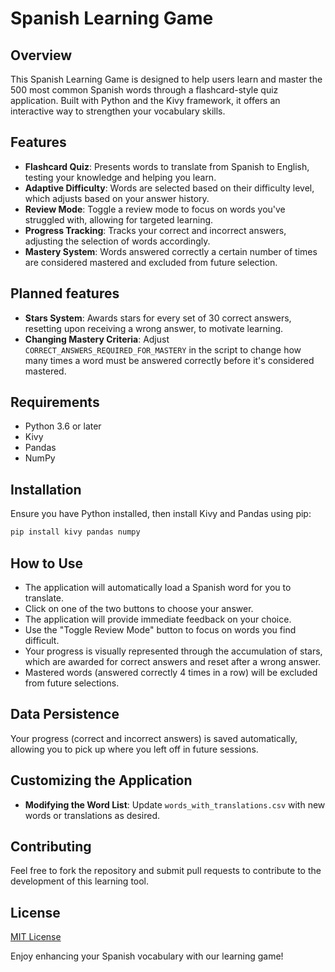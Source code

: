 # Spanish Learning Game

## Overview
This Spanish Learning Game is designed to help users learn and master the 500 most common Spanish words through a flashcard-style quiz application. Built with Python and the Kivy framework, it offers an interactive way to strengthen your vocabulary skills.

## Features
- **Flashcard Quiz**: Presents words to translate from Spanish to English, testing your knowledge and helping you learn.
- **Adaptive Difficulty**: Words are selected based on their difficulty level, which adjusts based on your answer history.
- **Review Mode**: Toggle a review mode to focus on words you've struggled with, allowing for targeted learning.
- **Progress Tracking**: Tracks your correct and incorrect answers, adjusting the selection of words accordingly.
- **Mastery System**: Words answered correctly a certain number of times are considered mastered and excluded from future selection.

## Planned features
- **Stars System**: Awards stars for every set of 30 correct answers, resetting upon receiving a wrong answer, to motivate learning.
- **Changing Mastery Criteria**: Adjust `CORRECT_ANSWERS_REQUIRED_FOR_MASTERY` in the script to change how many times a word must be answered correctly before it's considered mastered.

## Requirements
- Python 3.6 or later
- Kivy
- Pandas
- NumPy

## Installation
Ensure you have Python installed, then install Kivy and Pandas using pip:

```bash
pip install kivy pandas numpy
```

## How to Use

- The application will automatically load a Spanish word for you to translate.
- Click on one of the two buttons to choose your answer.
- The application will provide immediate feedback on your choice.
- Use the "Toggle Review Mode" button to focus on words you find difficult.
- Your progress is visually represented through the accumulation of stars, which are awarded for correct answers and reset after a wrong answer.
- Mastered words (answered correctly 4 times in a row) will be excluded from future selections.

## Data Persistence

Your progress (correct and incorrect answers) is saved automatically, allowing you to pick up where you left off in future sessions.

## Customizing the Application

- **Modifying the Word List**: Update `words_with_translations.csv` with new words or translations as desired.

## Contributing

Feel free to fork the repository and submit pull requests to contribute to the development of this learning tool.

## License

[MIT License](LICENSE)

Enjoy enhancing your Spanish vocabulary with our learning game!

